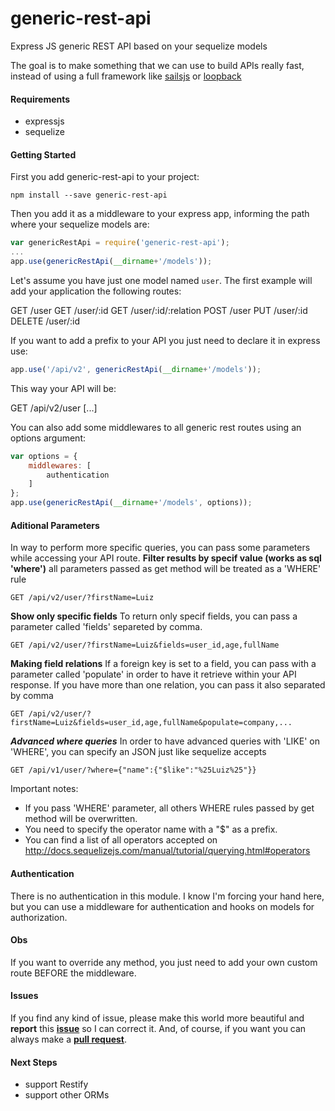# generic-rest-api
Express JS generic REST API based on your sequelize models

The goal is to make something that we can use to build APIs really fast, instead of using a full framework like [sailsjs](http://sailsjs.com/) or [loopback](http://loopback.io/)


#### Requirements

* expressjs
* sequelize

#### Getting Started

First you add generic-rest-api to your project:

```shell
npm install --save generic-rest-api
```

Then you add it as a middleware to your express app, informing the path where your sequelize models are:

```javascript
var genericRestApi = require('generic-rest-api');
...
app.use(genericRestApi(__dirname+'/models'));
```

Let's assume you have just one model named `user`. The first example will add your application the following routes:

GET /user
GET /user/:id
GET /user/:id/:relation
POST /user
PUT /user/:id
DELETE /user/:id

If you want to add a prefix to your API you just need to declare it in express use:

```javascript
app.use('/api/v2', genericRestApi(__dirname+'/models'));
```

This way your API will be:

GET /api/v2/user
[...]

You can also add some middlewares to all generic rest routes using an options argument:

```javascript
var options = {
    middlewares: [
        authentication
    ]
};
app.use(genericRestApi(__dirname+'/models', options));
```

#### Aditional Parameters
In way to perform more specific queries, you can pass some parameters while accessing your API route.
**Filter results by specif value (works as sql 'where')**
all parameters passed as get method will be treated as a 'WHERE' rule
```
GET /api/v2/user/?firstName=Luiz
```
**Show only specific fields**
To return only specif fields, you can pass a parameter called 'fields' separeted by comma.
```
GET /api/v2/user/?firstName=Luiz&fields=user_id,age,fullName
```
**Making field relations**
If a foreign key is set to a field, you can pass with a parameter called 'populate' in order to have it retrieve within your API response. If you have more than one relation, you can pass it also separated by comma
```
GET /api/v2/user/?firstName=Luiz&fields=user_id,age,fullName&populate=company,...
```
***Advanced where queries***
In order to have advanced queries with 'LIKE' on 'WHERE', you can specify an JSON just like sequelize accepts
```
GET /api/v1/user/?where={"name":{"$like":"%25Luiz%25"}}
```
Important notes:
* If you pass 'WHERE' parameter, all others WHERE rules passed by get method will be overwritten.
* You need to specify the operator name with a "$" as a prefix.
* You can find a list of all operators accepted on http://docs.sequelizejs.com/manual/tutorial/querying.html#operators

#### Authentication

There is no authentication in this module.
I know I'm forcing your hand here, but you can use a middleware for authentication and hooks on models for authorization.


#### Obs

If you want to override any method, you just need to add your own custom route BEFORE the middleware.

#### Issues

If you find any kind of issue, please make this world more beautiful and **report** this [**issue**](https://github.com/luizguilhermesj/generic-rest-api/issues) so I can correct it.
And, of course, if you want you can always make a [**pull request**](https://github.com/luizguilhermesj/generic-rest-api/pulls).

#### Next Steps

* support Restify
* support other ORMs
